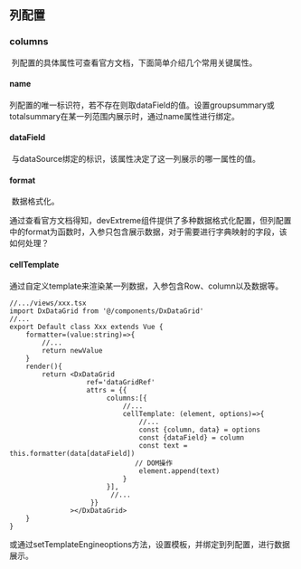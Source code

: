 ## 列配置

### columns

[column配置]: https://js.devexpress.com/DevExtreme/ApiReference/UI_Components/dxDataGrid/Configuration/columns/

​	列配置的具体属性可查看官方文档，下面简单介绍几个常用关键属性。

#### name

​	列配置的唯一标识符，若不存在则取dataField的值。设置groupsummary或totalsummary在某一列范围内展示时，通过name属性进行绑定。

#### dataField

​	与dataSource绑定的标识，该属性决定了这一列展示的哪一属性的值。

#### format

[format配置]: https://js.devexpress.com/DevExtreme/ApiReference/Common/Object_Structures/format/

​	数据格式化。

​	通过查看官方文档得知，devExtreme组件提供了多种数据格式化配置，但列配置中的format为函数时，入参只包含展示数据，对于需要进行字典映射的字段，该如何处理？

#### cellTemplate

[cellTemplate]: https://js.devexpress.com/DevExtreme/ApiReference/UI_Components/dxDataGrid/Configuration/columns/#cellTemplate

​	通过自定义template来渲染某一列数据，入参包含Row、column以及数据等。

[template]: https://js.devexpress.com/DevExtreme/ApiReference/Common/Object_Structures/template/

```tsx
//.../views/xxx.tsx
import DxDataGrid from '@/components/DxDataGrid'
//...
export Default class Xxx extends Vue {
    formatter=(value:string)=>{
        //...
        return newValue
    }
    render(){
        return <DxDataGrid  
                   ref='dataGridRef'
                   attrs = {{ 
                		columns:[{
                            //...
                            cellTemplate: (element, options)=>{
                                //...
                                const {column, data} = options
                                const {dataField} = column
                                const text = this.formatter(data[dataField])
                               // DOM操作
                                element.append(text)
                            }
                        }],
                         //...
            		}} 
               ></DxDataGrid>
    }
}
```

​	或通过setTemplateEngineoptions方法，设置模板，并绑定到列配置，进行数据展示。

[setTemplateEngineoptions]: https://js.devexpress.com/Vue/Documentation/ApiReference/Common/Utils/#setTemplateEngineoptions

